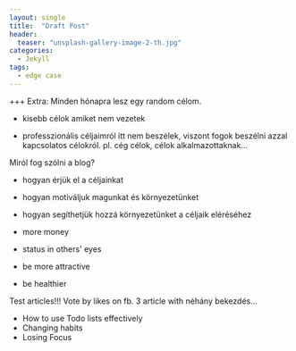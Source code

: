 ```yaml
---
layout: single
title:  "Draft Post"
header:
  teaser: "unsplash-gallery-image-2-th.jpg"
categories: 
  - Jekyll
tags:
  - edge case
---
```


+++ Extra: Minden hónapra lesz egy random célom.

+ kisebb célok amiket nem vezetek

+ professzionális céljaimról itt nem beszélek, viszont fogok beszélni azzal kapcsolatos célokról. pl. cég célok, célok alkalmazottaknak...

Miról fog szólni a blog?
 - hogyan érjük el a céljainkat
 - hogyan motiváljuk magunkat és környezetünket
 - hogyan segíthetjük hozzá környezetünket a céljaik eléréséhez

 - more money
 - status in others' eyes
 - be more attractive
 - be healthier



Test articles!!! Vote by likes on fb. 3 article with néhány bekezdés...

- How to use Todo lists effectively
- Changing habits
- Losing Focus